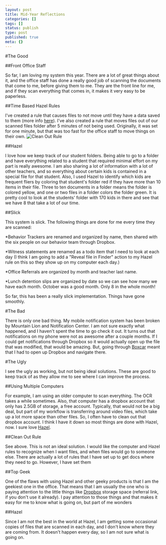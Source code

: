 ```yaml
---
layout: post
title: Mid-Year Reflections
categories: []
tags: []
status: publish
type: post
published: true
meta: {}
---
```


#The Good



##Front Office Staff



So far, I am loving my system this year. There are a lot of great things about it, and the office staff has done a really good job of scanning the documents that come to me, before giving them to me. They are the front line for me, and if they scan everything that comes in, it makes it very easy to be paperless.


##Time Based Hazel Rules



I've created a rule that causes files to not move until they have a data saved to them (more info 
[here](http://paperlessprincipal.com/blog/2012/10/29/hazel-size-based-rules)). I've also created a rule that moves files out of our scanned files folder after 5 minutes of not being used. Originally, it was set for one minute, but that was too fast for the office staff to move things on their own. 
![Clean Out Rule](http://creativesforeducation.com/pp/cleanoutrule.png)


##Hazel



I love how we keep track of our student folders. Being able to go to a folder and have everything related to a student that required minimal effort on my part is really awesome. I am also sharing a lot of information with a lot of other teachers, and so everything about certain kids is contained in a special file for that student. 
Also, I used Hazel to identify which kids are frequent fliers by coloring that student's folder red if they have more than 10 items in their file. Three to ten documents in a folder means the folder is colored yellow, and one or two files in a folder colors the folder green. It is pretty cool to look at the students' folder with 170 kids in there and see that we have 8 that take a lot of our time.


##Slick



This system is slick. The following things are done for me every time they are scanned:


*Behavior Trackers are renamed and organized by name, then shared with the six people on our behavior team through Dropbox.


*Witness statements are renamed as a todo item that I need to look at each day (I think I am going to add a "Reveal file in Finder" action to my Hazel rule on this so they show up on my computer each day.)


*Office Referrals are organized by month and teacher last name.


*Lunch detention slips are organized by date so we can see how many we have each month. October was a good month. Only 8 in the whole month!


So far, this has been a really slick implementation. Things have gone smoothly.


#The Bad



There is only one bad thing. My mobile notification system has been broken by Mountain Lion and Notification Center. I am not sure exactly what happened, and I haven't spent the time to go check it out. It turns out that notifications on my phone were not as awesome after a couple months. If I could get notifications through Dropbox so it would actually open up the file that was modified, that would be amazing. But, going through 
[Boxcar](http://boxcar.io) meant that I had to open up Dropbox and navigate there.


#The Ugly



I see the ugly as working, but not being ideal solutions. These are good to keep track of as they allow me to see where I can improve the process.


##Using Multiple Computers



For example, I am using an older computer to scan everything. The OCR takes a while sometimes. Also, that computer has a dropbox account that only has 2.5GB of storage, a free account. Typically, that would not be a big deal, but part of my workflow is transferring around video files, which take up a lot more space than other files. So, I often have to clean out that dropbox account. I think I have it down so most things are done with Hazel, now. I sure love 
[Hazel](http://www.noodlesoft.com).


##Clean Out Rule



See above. This is not an ideal solution. I would like the computer and Hazel rules to recognize when I want files, and when files would go to someone else. There are actually a lot of rules that I have set up to get docs where they need to go. However, I have set them


##Top Geek



One of the flaws with using Hazel and other geeky products is that I am the geekiest one in the office. That means that I am usually the one who is paying attention to the little things like 
[Dropbox](http://db.tt/8N2Dwemm) storage space (referral link, if you don't use it already). 
I pay attention to those things and that makes it easy for me to know what is going on, but part of me wonders


##Hazel



Since I am not the best in the world at Hazel, I am getting some occasional copies of files that are scanned in each day, and I don't know where they are coming from. It doesn't happen every day, so I am not sure what is going on.
